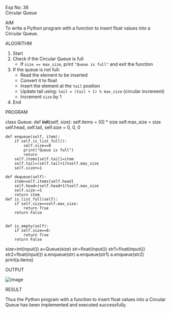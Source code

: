 Exp No: 36  
Circular Queue 

AIM  
To write a Python program with a function to insert float values into a Circular Queue.

ALGORITHM

1. Start  
2. Check if the Circular Queue is full  
   - If `size == max_size`, print `"Queue is full"` and exit the function  
3. If the queue is not full:  
   - Read the element to be inserted  
   - Convert it to float  
   - Insert the element at the `tail` position  
   - Update tail using: `tail = (tail + 1) % max_size` (circular increment)  
   - Increment `size` by 1  
4. End

PROGRAM


class Queue:
    def __init__(self, size):
        self.items = [0] * size
        self.max_size = size
        self.head, self.tail, self.size = 0, 0, 0

    def enqueue(self, item):
        if self.is_list_full():
            self.size==0
            print("Queue is full")
            return
        self.items[self.tail]=item
        self.tail=(self.tail+1)%self.max_size
        self.size+=1
            
    def dequeue(self):
        item=self.items[self.head]
        self.head=(self.head+1)%self.max_size
        self.size-=1
        return item
    def is_list_full(self):
        if self.size==self.max_size:
            return True
        return False
        

    def is_empty(self):
        if self.size==0:
            return True
        return False
size=int(input())
a=Queue(size)
str=float(input())
str1=float(input())
str2=float(input())
a.enqueue(str)
a.enqueue(str1)
a.enqueue(str2)
print(a.items)
        
OUTPUT

![image](https://github.com/user-attachments/assets/19f49fe2-1611-4743-9858-44ac793fdc11)

RESULT

Thus the Python program with a function to insert float values into a Circular Queue has been implemented and executed successfully.
